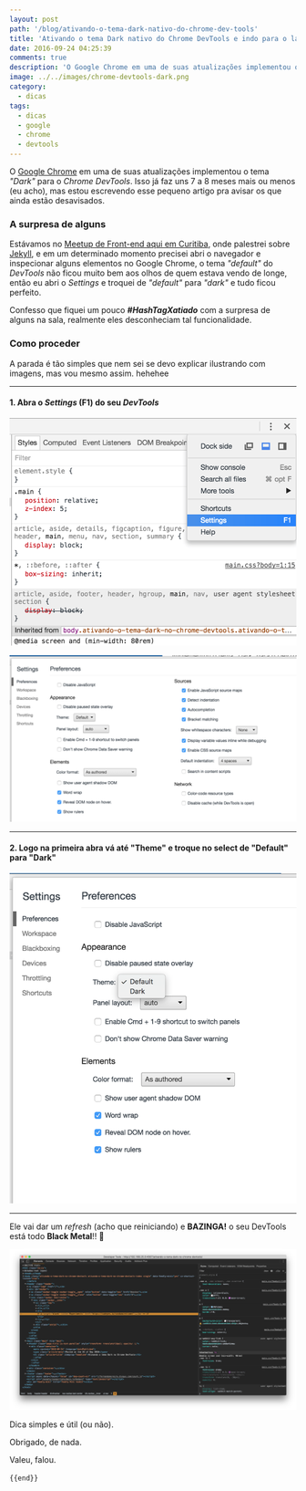 ```yaml
---
layout: post
path: '/blog/ativando-o-tema-dark-nativo-do-chrome-dev-tools'
title: 'Ativando o tema Dark nativo do Chrome DevTools e indo para o lado negro da força'
date: 2016-09-24 04:25:39
comments: true
description: 'O Google Chrome em uma de suas atualizações implementou o tema “Dark” para o Chrome DevTools.'
image: ../../images/chrome-devtools-dark.png
category:
  - dicas
tags:
  - dicas
  - google
  - chrome
  - devtools
---
```


O [Google Chrome](https://www.google.com/chrome/) em uma de suas atualizações implementou o tema _"Dark"_ para o _Chrome DevTools_. Isso já faz uns 7 a 8 meses mais ou menos (eu acho), mas estou escrevendo esse pequeno artigo pra avisar os que ainda estão desavisados.

### A surpresa de alguns

Estávamos no [Meetup de Front-end aqui em Curitiba](https://www.eventick.com.br/6o-femug-cwb), onde palestrei sobre [Jekyll](http://jekyllrb.com/), e em um determinado momento precisei abri o navegador e inspecionar alguns elementos no Google Chrome, o tema _"default"_ do _DevTools_ não ficou muito bem aos olhos de quem estava vendo de longe, então eu abri o _Settings_ e troquei de _"default"_ para _"dark"_ e tudo ficou perfeito.

Confesso que fiquei um pouco **_#HashTagXatiado_** com a surpresa de alguns na sala, realmente eles desconheciam tal funcionalidade.

### Como proceder

A parada é tão simples que nem sei se devo explicar ilustrando com imagens, mas vou mesmo assim. hehehee

---

#### 1. Abra o _Settings_ (F1) do seu _DevTools_

![Chrome DevTools settings menu](../../images/chrome-devtools-settings-menu.png)

![Chrome DevTools settings](../../images/chrome-devtools-settings.png)

---

#### 2. Logo na primeira abra vá até "Theme" e troque no select de "Default" para "Dark"

![Chrome DevTools settings select](../../images/chrome-devtools-settings-select.png)

---

Ele vai dar um _refresh_ (acho que reiniciando) e **BAZINGA!** o seu DevTools está todo **Black Metal**!! 🤘

![Chrome DevTools dark](../../images/chrome-devtools-dark.png)

Dica simples e útil (ou não).

Obrigado, de nada.

Valeu, falou.

`{{end}}`
